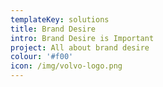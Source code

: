```yaml
---
templateKey: solutions
title: Brand Desire
intro: Brand Desire is Important
project: All about brand desire
colour: '#f00'
icon: /img/volvo-logo.png
---
```


